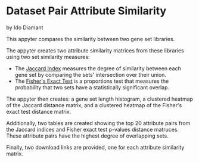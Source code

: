 # Dataset Pair Attribute Similarity

by Ido Diamant

This appyter compares the similarity between two gene set libraries.

The appyter creates two attribute similarity matrices from these libraries using two set similarity measures:

* The [Jaccard Index](https://en.wikipedia.org/wiki/Jaccard_index) measures the degree of similarity between each gene set by comparing the sets' intersection over their union.
* The [Fisher&#39;s Exact Test](https://en.wikipedia.org/wiki/Fisher%27s_exact_test) is a proportions test that measures the probability that two sets have a statistically significant overlap.

The appyter then creates: a gene set length histogram, a clustered heatmap of the Jaccard distance matrix, and a clustered heatmap of the Fisher's exact test distance matrix.

Additionally, two tables are created showing the top 20 attribute pairs from the Jaccard indices and Fisher exact test p-values distance matruces. These attribute pairs have the highest degree of overlapping sets.

Finally, two download links are provided, one for each attribute similarity matrix.
